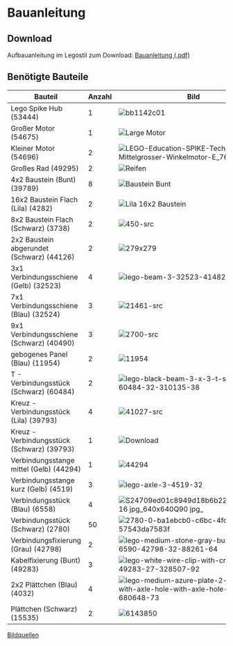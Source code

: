 # Bauanleitung

## Download


Aufbauanleitung im Legostil zum Download: [Bauanleitung (.pdf)](https://github.com/ITMimi/Selfbalancing-Lego-Spike-bike/files/13789514/Lego_Spike_Motorrad_Bauanleitung.pdf)

## Benötigte Bauteile

| Bauteil | Anzahl | Bild |                
|---------|--------|------|
| Lego Spike Hub (53444)   | 1      |![bb1142c01](https://github.com/ITMimi/Selfbalancing-Lego-Spike-bike/assets/153182286/88210b3b-e823-492c-93d0-b0ff0d3a4302)|
| Großer Motor (54675)     | 1      | ![Large Motor](https://github.com/ITMimi/Selfbalancing-Lego-Spike-bike/assets/153182286/adee80d5-99ff-45be-8324-744e737f274e)|
| Kleiner Motor (54696) | 2  |    ![LEGO-Education-SPIKE-Technic-Mittelgrosser-Winkelmotor-E_761142_a-ZD](https://github.com/ITMimi/Selfbalancing-Lego-Spike-bike/assets/153182286/2e5f4f79-bf34-4552-9022-e6645813f61d)|
| Großes Rad (49295)   | 2      | ![Reifen](https://github.com/ITMimi/Selfbalancing-Lego-Spike-bike/assets/153182286/2cf7abb6-6312-41db-96cb-b8ad9c570930)|
| 4x2 Baustein (Bunt) (39789)| 8     | ![Baustein Bunt](https://github.com/ITMimi/Selfbalancing-Lego-Spike-bike/assets/153182286/7784dcf5-c2cc-4980-87b7-e97727967975)|
|16x2 Baustein Flach (Lila) (4282)| 2  | ![Lila 16x2 Baustein](https://github.com/ITMimi/Selfbalancing-Lego-Spike-bike/assets/153182286/a1259017-938f-4cfc-a2f3-2341e01c89eb)|
| 8x2 Baustein Flach (Schwarz) (3738)  | 2  | ![450-src](https://github.com/ITMimi/Selfbalancing-Lego-Spike-bike/assets/153182286/49d541ce-62a3-405d-b70c-a89603a8deb1)|
| 2x2 Baustein abgerundet (Schwarz) (44126)| 2| ![279x279](https://github.com/ITMimi/Selfbalancing-Lego-Spike-bike/assets/153182286/f438f7f2-7854-46b4-a5ef-f1fa8a5b109c)|
| 3x1 Verbindungsschiene (Gelb) (32523)| 4 | ![lego-beam-3-32523-41482-32](https://github.com/ITMimi/Selfbalancing-Lego-Spike-bike/assets/153182286/ad08ba52-0f67-4642-be7a-d4df6b799dc9)|
| 7x1 Verbindungsschiene (Blau) (32524)| 3 | ![21461-src](https://github.com/ITMimi/Selfbalancing-Lego-Spike-bike/assets/153182286/2d7f1b22-907b-4256-8511-94b11acb5928)|
| 9x1 Verbindungsschiene (Schwarz) (40490)| 3 | ![2700-src](https://github.com/ITMimi/Selfbalancing-Lego-Spike-bike/assets/153182286/04602a9f-6438-4a03-9b5f-48c3a0acbddf)|
| gebogenes Panel (Blau) (11954)| 2| ![11954](https://github.com/ITMimi/Selfbalancing-Lego-Spike-bike/assets/153182286/f121c3b9-a9a9-470f-a822-c7a7e503491a)|
| T - Verbindungsstück (Schwarz) (60484)| 2 | ![lego-black-beam-3-x-3-t-shaped-60484-32-310135-38](https://github.com/ITMimi/Selfbalancing-Lego-Spike-bike/assets/153182286/d98628d2-2d43-4ded-ad66-99b81b6b36b3)|
| Kreuz - Verbindungsstück (Lila) (39793)| 4 | ![41027-src](https://github.com/ITMimi/Selfbalancing-Lego-Spike-bike/assets/153182286/3968b3ef-0dd7-44e4-b635-a97fb07c834a)|
| Kreuz - Verbindungsstück (Schwarz) (39793)| 1 |  ![Download](https://github.com/ITMimi/Selfbalancing-Lego-Spike-bike/assets/153182286/93b83278-ecc9-4cc3-a7be-7e0fc6d4c8d8)|
| Verbindungsstange mittel (Gelb) (44294)| 1 | ![44294](https://github.com/ITMimi/Selfbalancing-Lego-Spike-bike/assets/153182286/62a9e7d5-20bd-4596-8c62-214edc20a973)|
| Verbindungsstange kurz (Gelb) (4519)| 3 | ![lego-axle-3-4519-32](https://github.com/ITMimi/Selfbalancing-Lego-Spike-bike/assets/153182286/fa8b5c5d-2072-4bb9-a768-d7571ac228f7)|
| Verbindungsstück (Blau) (6558)| 4 | ![S24709ed01c8949d18b6b225e20b21c216 jpg_640x640Q90 jpg_](https://github.com/ITMimi/Selfbalancing-Lego-Spike-bike/assets/153182286/2f28ef6a-e6ed-4d5a-af44-8982ed08d698)|
| Verbindungsstück (Schwarz) (2780)| 50 |![2780-0-ba1ebcb0-c6bc-4fc1-8dec-57543da7583f](https://github.com/ITMimi/Selfbalancing-Lego-Spike-bike/assets/153182286/7e608b1d-b38a-4cfe-b792-206dd0ffef9f)|
| Verbindungsfixierung (Grau) (42798)| 2 |![lego-medium-stone-gray-bushing-6590-42798-32-88261-64](https://github.com/ITMimi/Selfbalancing-Lego-Spike-bike/assets/153182286/9222d661-c683-4465-80ef-ec5fa8d056f1)|
| Kabelfixierung (Bunt)  (49283)| 3  |![lego-white-wire-clip-with-cross-hole-49283-27-328507-92](https://github.com/ITMimi/Selfbalancing-Lego-Spike-bike/assets/153182286/1aee2165-b411-4b6d-8157-a1710077ac71)|
| 2x2 Plättchen (Blau) (4032) | 4 | ![lego-medium-azure-plate-2-x-2-round-with-axle-hole-with-axle-hole-4032-28-680648-73](https://github.com/ITMimi/Selfbalancing-Lego-Spike-bike/assets/153182286/ae87bd4d-d7c7-471b-a519-7ef97182cadf)|
| Plättchen (Schwarz) (15535)| 2 |![6143850](https://github.com/ITMimi/Selfbalancing-Lego-Spike-bike/assets/153182286/b4c7d1b3-4b29-4383-8139-d2fd72137391)|

[Bildquellen](08-Quellen.md#Bildquellen-Bauteile)

